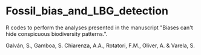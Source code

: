 # Fossil_bias_and_LBG_detection

R codes to perform the analyses presented in the manuscript "Biases can't hide conspicuous biodiversity patterns.".

Galván, S., Gamboa, S. Chiarenza, A.A., Rotatori, F.M., Oliver, A. & Varela, S.
